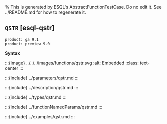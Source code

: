 % This is generated by ESQL's AbstractFunctionTestCase. Do no edit it. See ../README.md for how to regenerate it.

## `QSTR` [esql-qstr]
```{applies_to}
product: ga 9.1
product: preview 9.0
```

**Syntax**

:::{image} ../../../images/functions/qstr.svg
:alt: Embedded
:class: text-center
:::


:::{include} ../parameters/qstr.md
:::

:::{include} ../description/qstr.md
:::

:::{include} ../types/qstr.md
:::

:::{include} ../functionNamedParams/qstr.md
:::

:::{include} ../examples/qstr.md
:::
